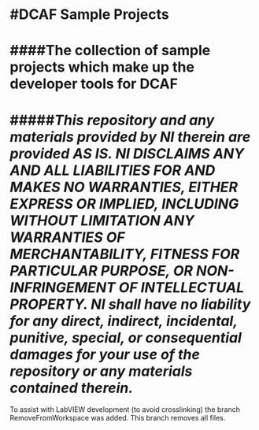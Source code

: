 #DCAF Sample Projects
================
####The collection of sample projects which make up the developer tools for DCAF
================
#####*This repository and any materials provided by NI therein are provided AS IS. NI DISCLAIMS ANY AND ALL LIABILITIES FOR AND MAKES NO WARRANTIES, EITHER EXPRESS OR IMPLIED, INCLUDING WITHOUT LIMITATION ANY WARRANTIES OF MERCHANTABILITY, FITNESS FOR  PARTICULAR PURPOSE, OR NON-INFRINGEMENT OF INTELLECTUAL PROPERTY. NI shall have no liability for any direct, indirect, incidental, punitive, special, or consequential damages for your use of the repository or any materials contained therein.*
================

To assist with LabVIEW development (to avoid crosslinking) the branch RemoveFromWorkspace was added. This branch removes all files.
